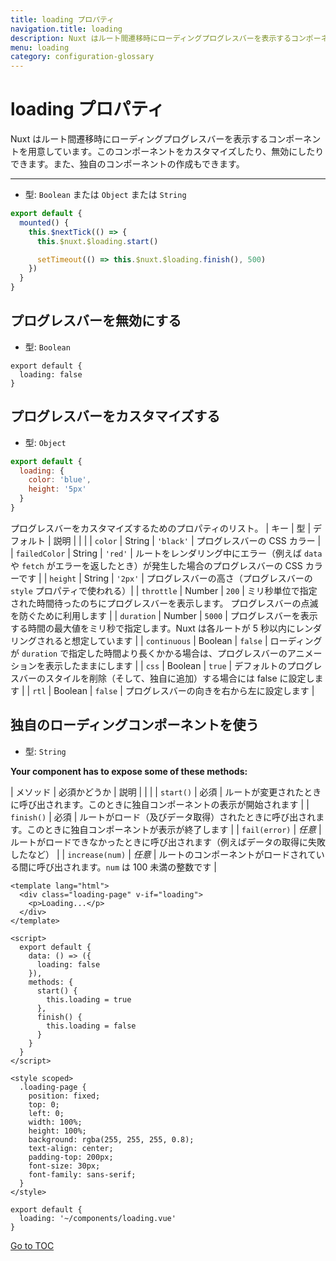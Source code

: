 ```yaml
---
title: loading プロパティ
navigation.title: loading
description: Nuxt はルート間遷移時にローディングプログレスバーを表示するコンポーネントを用意しています。このコンポーネントをカスタマイズしたり、無効にしたりできます。また、独自のコンポーネントの作成もできます。
menu: loading
category: configuration-glossary
---
```

# loading プロパティ

Nuxt はルート間遷移時にローディングプログレスバーを表示するコンポーネントを用意しています。このコンポーネントをカスタマイズしたり、無効にしたりできます。また、独自のコンポーネントの作成もできます。

---

- 型: `Boolean` または `Object` または `String`

```javascript
export default {
  mounted() {
    this.$nextTick(() => {
      this.$nuxt.$loading.start()

      setTimeout(() => this.$nuxt.$loading.finish(), 500)
    })
  }
}
```

## プログレスバーを無効にする

- 型: `Boolean`

```js{}[nuxt.config.js]
export default {
  loading: false
}
```

## プログレスバーをカスタマイズする

- 型: `Object`

```js
export default {
  loading: {
    color: 'blue',
    height: '5px'
  }
}
```

プログレスバーをカスタマイズするためのプロパティのリスト。
| キー | 型 | デフォルト | 説明 |
|  |
| `color` | String | `'black'` | プログレスバーの CSS カラー |
| `failedColor` | String | `'red'` | ルートをレンダリング中にエラー（例えば `data` や `fetch` がエラーを返したとき）が発生した場合のプログレスバーの CSS カラーです |
| `height` | String | `'2px'` | プログレスバーの高さ（プログレスバーの `style` プロパティで使われる）|
| `throttle` | Number | `200` | ミリ秒単位で指定された時間待ったのちにプログレスバーを表示します。 プログレスバーの点滅を防ぐために利用します |
| `duration` | Number | `5000` | プログレスバーを表示する時間の最大値をミリ秒で指定します。Nuxt は各ルートが 5 秒以内にレンダリングされると想定しています |
| `continuous` | Boolean | `false` | ローディングが `duration` で指定した時間より長くかかる場合は、プログレスバーのアニメーションを表示したままにします |
| `css` | Boolean | `true` | デフォルトのプログレスバーのスタイルを削除（そして、独自に追加）する場合には false に設定します |
| `rtl` | Boolean | `false` | プログレスバーの向きを右から左に設定します |

## 独自のローディングコンポーネントを使う

- 型: `String`

**Your component has to expose some of these methods:**

| メソッド         | 必須かどうか | 説明 |
|  |
| `start()`       | 必須 | ルートが変更されたときに呼び出されます。このときに独自コンポーネントの表示が開始されます |
| `finish()`      | 必須 | ルートがロード（及びデータ取得）されたときに呼び出されます。このときに独自コンポーネントが表示が終了します |
| `fail(error)`   | _任意_ | ルートがロードできなかったときに呼び出されます（例えばデータの取得に失敗したなど） |
| `increase(num)` | _任意_ | ルートのコンポーネントがロードされている間に呼び出されます。`num` は 100 未満の整数です |

```html{}[components/loading.vue]
<template lang="html">
  <div class="loading-page" v-if="loading">
    <p>Loading...</p>
  </div>
</template>

<script>
  export default {
    data: () => ({
      loading: false
    }),
    methods: {
      start() {
        this.loading = true
      },
      finish() {
        this.loading = false
      }
    }
  }
</script>

<style scoped>
  .loading-page {
    position: fixed;
    top: 0;
    left: 0;
    width: 100%;
    height: 100%;
    background: rgba(255, 255, 255, 0.8);
    text-align: center;
    padding-top: 200px;
    font-size: 30px;
    font-family: sans-serif;
  }
</style>
```

```js{}[nuxt.config.js]
export default {
  loading: '~/components/loading.vue'
}
```
<span style='float: footnote;'><a href="../index.html#toc">Go to TOC</a></span>
